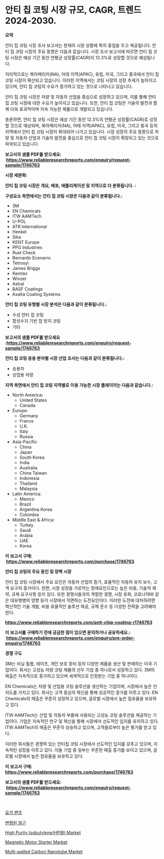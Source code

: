 <p><h1>안티 칩 코팅 시장 규모, CAGR, 트렌드 2024-2030.</h1></p><p><strong>요약</strong></p>
<p><p>안티 칩 코팅 시장 조사 보고서는 현재의 시장 상황에 특히 중점을 두고 제공됩니다. 안티 칩 코팅 시장의 주요 동향은 다음과 같습니다. 시장 조사 보고서에 따르면 안티 칩 코팅 시장은 예상 기간 동안 연평균 성장률(CAGR)이 12.3%로 성장할 것으로 예상됩니다.</p><p>지리적으로는 북아메리카(NA), 아태 지역(APAC), 유럽, 미국, 그리고 중국에서 안티 칩 코팅 시장이 확산되고 있습니다. 이러한 지역에서는 코팅 시장의 성장 추세가 높아지고 있으며, 안티 칩 코팅의 수요가 증가하고 있는 것으로 나타나고 있습니다.</p><p>안티 칩 코팅 시장은 차량 및 자동차 산업을 중심으로 성장하고 있으며, 이를 통해 안티 칩 코팅 시장에 대한 수요가 높아지고 있습니다. 또한, 안티 칩 코팅은 기술의 발전과 함께 더욱 효과적이며 지속 가능한 제품으로 개발되고 있습니다.</p><p>총론하면, 안티 칩 코팅 시장은 예상 기간 동안 12.3%의 연평균 성장률(CAGR)로 성장할 것으로 예상되며, 북아메리카(NA), 아태 지역(APAC), 유럽, 미국, 그리고 중국 등의 지역에서 안티 칩 코팅 시장이 확대되어 나가고 있습니다. 시장 성장의 주요 동향으로 차량 및 자동차 산업과 기술의 발전을 중심으로 안티 칩 코팅 시장이 확장되고 있는 것으로 파악되고 있습니다.</p></p>
<p><strong>보고서의 샘플 PDF를 받으세요: &nbsp;<a href="https://www.reliableresearchreports.com/enquiry/request-sample/1746763">https://www.reliableresearchreports.com/enquiry/request-sample/1746763</a></strong></p>
<p><strong>시장 세분화:</strong></p>
<p><strong> 안티 칩 코팅 시장은 개요, 배포, 애플리케이션 및 지역으로 더 분류됩니다. :</strong></p>
<p><strong>구성요소 측면에서는 안티 칩 코팅 시장은 다음과 같이 분류됩니다.:</strong></p>
<p><ul><li>3M</li><li>EN Chemicals</li><li>ITW AAMTech</li><li>U-POL</li><li>ATR International</li><li>Henkel</li><li>Sika</li><li>KENT Europe</li><li>PPG Industries</li><li>Rust Check</li><li>Bernardo Ecenarro</li><li>Tetrosyl</li><li>James Briggs</li><li>Kemtex</li><li>Winzer</li><li>Astral</li><li>BASF Coatings</li><li>Axalta Coating Systems</li></ul></p>
<p><strong> 안티 칩 코팅 유형별 시장 분석은 다음과 같이 분류됩니다.:</strong></p>
<p><ul><li>수성 안티 칩 코팅</li><li>합성수지 기반 칩 방지 코팅</li><li>기타</li></ul></p>
<p><strong>보고서의 샘플 PDF를 받으세요 :<a href="https://www.reliableresearchreports.com/enquiry/request-sample/1746763">https://www.reliableresearchreports.com/enquiry/request-sample/1746763</a></strong></p>
<p><strong> 안티 칩 코팅 응용 분야별 시장 산업 조사는 다음과 같이 분류됩니다.:</strong></p>
<p><ul><li>승용차</li><li>상업용 차량</li></ul></p>
<p><strong>지역 측면에서 안티 칩 코팅 지역별로 이용 가능한 시장 플레이어는 다음과 같습니다.:</strong></p>
<p><ul>
    <li>
        North America:
        <ul>
            <li>United States</li>
            <li>Canada</li>
        </ul>
    </li>
    <li>
        Europe:
        <ul>
            <li>Germany</li>
            <li>France</li>
            <li>U.K.</li>
            <li>Italy</li>
            <li>Russia</li>
        </ul>
    </li>
    <li>
        Asia-Pacific:
        <ul>
            <li>China</li>
            <li>Japan</li>
            <li>South Korea</li>
            <li>India</li>
            <li>Australia</li>
            <li>China Taiwan</li>
            <li>Indonesia</li>
            <li>Thailand</li>
            <li>Malaysia</li>
        </ul>
    </li>
    <li>
        Latin America:
        <ul>
            <li>Mexico</li>
            <li>Brazil</li>
            <li>Argentina Korea</li>
            <li>Colombia</li>
        </ul>
    </li>
    <li>
        Middle East & Africa:
        <ul>
            <li>Turkey</li>
            <li>Saudi</li>
            <li>Arabia</li>
            <li>UAE</li>
            <li>Korea</li>
        </ul>
    </li>
    </ul></p>
<p><strong>이 보고서 구매: &nbsp;<a href="https://www.reliableresearchreports.com/purchase/1746763">https://www.reliableresearchreports.com/purchase/1746763</a></strong></p>
<p><strong>안티 칩 코팅의 주요 동인 및 장벽 시장</strong></p>
<p><p>안티 칩 코팅 시장에서 주요 요인은 자동차 산업의 증가, 효율적인 자동차 유지 보수, 고객 요구의 증가이다. 한편, 시장 성장을 가로막는 장애요인으로는 높은 비용, 기술적 제약, 규제 요구사항 등이 있다. 또한 경쟁사들과의 격렬한 경쟁, 시장 포화, 코로나19와 같은 대유행병의 영향 등이 시장에서 직면하는 도전요인이다. 이러한 도전에 대처하려면 혁신적인 기술 개발, 비용 효율적인 솔루션 제공, 규제 준수 등 다양한 전략을 고려해야 한다.</p></p>
<p><strong><a href="https://www.reliableresearchreports.com/anti-chip-coating-r1746763">https://www.reliableresearchreports.com/anti-chip-coating-r1746763</a></strong></p>
<p><strong>이 보고서를 구매하기 전에 궁금한 점이 있으면 문의하거나 공유하세요.: &nbsp;<a href="https://www.reliableresearchreports.com/enquiry/pre-order-enquiry/1746763">https://www.reliableresearchreports.com/enquiry/pre-order-enquiry/1746763</a></strong></p>
<p><strong>경쟁 구도</strong></p>
<p><p>3M는 비닐 필름, 테이프, 개인 보호 장비 등의 다양한 제품을 생산 및 판매하는 미국 기업이다. 회사는 고성능 차량 코팅 제품의 선두 기업 중 하나로서 성장하고 있다. 3M의 매출은 지속적으로 증가하고 있으며 세계적으로 인정받는 기업 중 하나이다.</p><p>EN Chemicals는 차량 및 산업용 코팅 솔루션을 생산하는 기업이며, 시장에서 높은 인지도를 가지고 있다. 회사는 고객 중심의 혁신을 통해 성공적인 증가를 이루고 있다. EN Chemicals의 매출은 꾸준히 성장하고 있으며, 글로벌 시장에서 높은 점유율을 보유하고 있다.</p><p>ITW AAMTech는 산업 및 자동차 부품에 사용되는 고성능 코팅 솔루션을 제공하는 기업이다. 기업은 지속적인 연구 및 혁신을 통해 시장에서 선도적인 입지를 유지하고 있다. ITW AAMTech의 매출은 꾸준히 상승하고 있으며, 고객들로부터 높은 평가를 받고 있다.</p><p>이러한 회사들은 경쟁력 있는 안티칩 코팅 시장에서 선도적인 입지를 갖추고 있으며, 지속적인 성장을 이루고 있다. 이들 기업 중 일부는 꾸준한 매출 증가를 보이고 있으며, 글로벌 시장에서 높은 점유율을 보유하고 있다.</p></p>
<p><strong>이 보고서 구매: &nbsp; <a href="https://www.reliableresearchreports.com/purchase/1746763">https://www.reliableresearchreports.com/purchase/1746763</a></strong></p>
<p><strong>보고서의 샘플 PDF를 받으세요: &nbsp;<a href="https://www.reliableresearchreports.com/enquiry/request-sample/1746763">https://www.reliableresearchreports.com/enquiry/request-sample/1746763</a></strong><strong></strong></p>
<p>&nbsp;</p>
<p><p><a href="https://medium.com/@rowanmaggio/%EC%9A%94%EA%B0%80-%ED%8C%AC%EC%B8%A0-%EC%8B%9C%EC%9E%A5%EC%9D%80-%EC%8B%9C%EC%9E%A5-%EC%A0%90%EC%9C%A0%EC%9C%A8-%ED%81%AC%EA%B8%B0-%EB%B0%8F-2031%EB%85%84%EA%B9%8C%EC%A7%80%EC%9D%98-%EC%98%88%EC%83%81-%EC%98%88%EC%B8%A1%EC%97%90-%EC%B4%88%EC%A0%90%EC%9D%84-%EB%A7%9E%EC%B6%94%EA%B3%A0-%EC%9E%88%EC%8A%B5%EB%8B%88%EB%8B%A4-52787562ff19">요가 팬츠</a></p><p><a href="https://medium.com/@rowanmaggio/%EB%B3%80%ED%98%95-%EA%B0%95%EC%B2%A0%EC%9E%AC-%EC%8B%9C%EC%9E%A5-%EB%B6%84%EC%84%9D-%EA%B8%80%EB%A1%9C%EB%B2%8C-%EC%82%B0%EC%97%85-%EA%B4%80%EC%A0%90%EA%B3%BC-%EC%98%88%EC%B8%A1-2024%EB%85%84%EB%B6%80%ED%84%B0-2031%EB%85%84%EA%B9%8C%EC%A7%80-b5741ae26e68">변형된 철근</a></p><p><a href="https://www.linkedin.com/pulse/high-purity-isobutylenehpib-market-size-share-global-analysis-mfnic?trackingId=2MLVezszajzV5iu7pUVRQw%3D%3D">High Purity Isobutylene(HPIB) Market</a></p><p><a href="https://github.com/Chiragrp22/Market-Research-Report-List-4/blob/main/magnetic-motor-starter-market.md">Magnetic Motor Starter Market</a></p><p><a href="https://www.linkedin.com/pulse/multi-walled-carbon-nanotube-market-comprehensive-report-jodwc?trackingId=0pv7PV%2FpJflVuW2V6MQCaw%3D%3D">Multi-walled Carbon Nanotube Market</a></p></p>